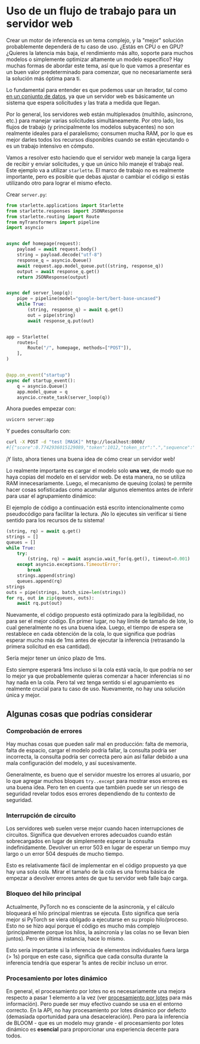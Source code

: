 <!--⚠️ Note that this file is in Markdown but contain specific syntax for our doc-builder (similar to MDX) that may not be
rendered properly in your Markdown viewer.
-->

# Uso de un flujo de trabajo para un servidor web

<Tip>
Crear un motor de inferencia es un tema complejo, y la "mejor" solución probablemente dependerá de tu caso de uso. ¿Estás en CPU o en GPU? ¿Quieres la latencia más baja, el rendimiento más alto, soporte para muchos modelos o simplemente optimizar altamente un modelo específico? Hay muchas formas de abordar este tema, así que lo que vamos a presentar es un buen valor predeterminado para comenzar, que no necesariamente será la solución más óptima para ti.
</Tip>


Lo fundamental para entender es que podemos usar un iterador, tal como [en un conjunto de datos](pipeline_tutorial#uso-de-pipelines-en-un-conjunto-de-datos), ya que un servidor web es básicamente un sistema que espera solicitudes y las trata a medida que llegan.

Por lo general, los servidores web están multiplexados (multihilo, asíncrono, etc.) para manejar varias solicitudes simultáneamente. Por otro lado, los flujos de trabajo (y principalmente los modelos subyacentes) no son realmente ideales para el paralelismo; consumen mucha RAM, por lo que es mejor darles todos los recursos disponibles cuando se están ejecutando o es un trabajo intensivo en cómputo.

Vamos a resolver esto haciendo que el servidor web maneje la carga ligera de recibir y enviar solicitudes, y que un único hilo maneje el trabajo real. Este ejemplo va a utilizar `starlette`. El marco de trabajo no es realmente importante, pero es posible que debas ajustar o cambiar el código si estás utilizando otro para lograr el mismo efecto.

Crear `server.py`:

```py
from starlette.applications import Starlette
from starlette.responses import JSONResponse
from starlette.routing import Route
from myTransformers import pipeline
import asyncio


async def homepage(request):
    payload = await request.body()
    string = payload.decode("utf-8")
    response_q = asyncio.Queue()
    await request.app.model_queue.put((string, response_q))
    output = await response_q.get()
    return JSONResponse(output)


async def server_loop(q):
    pipe = pipeline(model="google-bert/bert-base-uncased")
    while True:
        (string, response_q) = await q.get()
        out = pipe(string)
        await response_q.put(out)


app = Starlette(
    routes=[
        Route("/", homepage, methods=["POST"]),
    ],
)


@app.on_event("startup")
async def startup_event():
    q = asyncio.Queue()
    app.model_queue = q
    asyncio.create_task(server_loop(q))
```

Ahora puedes empezar con:
```bash
uvicorn server:app
```

Y puedes consultarlo con:
```bash
curl -X POST -d "test [MASK]" http://localhost:8000/
#[{"score":0.7742936015129089,"token":1012,"token_str":".","sequence":"test."},...]
```

¡Y listo, ahora tienes una buena idea de cómo crear un servidor web!

Lo realmente importante es cargar el modelo solo **una vez**, de modo que no haya copias del modelo en el servidor web. De esta manera, no se utiliza RAM innecesariamente. Luego, el mecanismo de queuing (colas) te permite hacer cosas sofisticadas como acumular algunos elementos antes de inferir para usar el agrupamiento dinámico:

<Tip warning={true}>

El ejemplo de código a continuación está escrito intencionalmente como pseudocódigo para facilitar la lectura.
¡No lo ejecutes sin verificar si tiene sentido para los recursos de tu sistema!

</Tip>

```py
(string, rq) = await q.get()
strings = []
queues = []
while True:
    try:
        (string, rq) = await asyncio.wait_for(q.get(), timeout=0.001)  # 1ms
    except asyncio.exceptions.TimeoutError:
        break
    strings.append(string)
    queues.append(rq)
strings
outs = pipe(strings, batch_size=len(strings))
for rq, out in zip(queues, outs):
    await rq.put(out)
```

Nuevamente, el código propuesto está optimizado para la legibilidad, no para ser el mejor código.
En primer lugar, no hay límite de tamaño de lote, lo cual generalmente no es una buena idea. Luego, el tiempo de espera se restablece en cada obtención de la cola, lo que significa que podrías esperar mucho más de 1ms antes de ejecutar la inferencia (retrasando la primera solicitud en esa cantidad).

Sería mejor tener un único plazo de 1ms.

Esto siempre esperará 1ms incluso si la cola está vacía, lo que podría no ser lo mejor ya que probablemente quieras comenzar a hacer inferencias si no hay nada en la cola. Pero tal vez tenga sentido si el agrupamiento es realmente crucial para tu caso de uso. Nuevamente, no hay una solución única y mejor.


## Algunas cosas que podrías considerar

### Comprobación de errores

Hay muchas cosas que pueden salir mal en producción: falta de memoria, falta de espacio, cargar el modelo podría fallar, la consulta podría ser incorrecta, la consulta podría ser correcta pero aún así fallar debido a una mala configuración del modelo, y así sucesivamente.

Generalmente, es bueno que el servidor muestre los errores al usuario, por lo que agregar muchos bloques `try..except` para mostrar esos errores es una buena idea. Pero ten en cuenta que también puede ser un riesgo de seguridad revelar todos esos errores dependiendo de tu contexto de seguridad.

### Interrupción de circuito

Los servidores web suelen verse mejor cuando hacen interrupciones de circuitos. Significa que devuelven errores adecuados cuando están sobrecargados en lugar de simplemente esperar la consulta indefinidamente. Devolver un error 503 en lugar de esperar un tiempo muy largo o un error 504 después de mucho tiempo.

Esto es relativamente fácil de implementar en el código propuesto ya que hay una sola cola. Mirar el tamaño de la cola es una forma básica de empezar a devolver errores antes de que tu servidor web falle bajo carga.

### Bloqueo del hilo principal

Actualmente, PyTorch no es consciente de la asincronía, y el cálculo bloqueará el hilo principal mientras se ejecuta. Esto significa que sería mejor si PyTorch se viera obligado a ejecutarse en su propio hilo/proceso. Esto no se hizo aquí porque el código es mucho más complejo (principalmente porque los hilos, la asincronía y las colas no se llevan bien juntos). Pero en última instancia, hace lo mismo.

Esto sería importante si la inferencia de elementos individuales fuera larga (> 1s) porque en este caso, significa que cada consulta durante la inferencia tendría que esperar 1s antes de recibir incluso un error.

### Procesamiento por lotes dinámico

En general, el procesamiento por lotes no es necesariamente una mejora respecto a pasar 1 elemento a la vez (ver [procesamiento por lotes](https://huggingface.co/docs/transformers/main_classes/pipelines#pipeline-batching) para más información). Pero puede ser muy efectivo cuando se usa en el entorno correcto. En la API, no hay procesamiento por lotes dinámico por defecto (demasiada oportunidad para una desaceleración). Pero para la inferencia de BLOOM - que es un modelo muy grande - el procesamiento por lotes dinámico es **esencial** para proporcionar una experiencia decente para todos.
